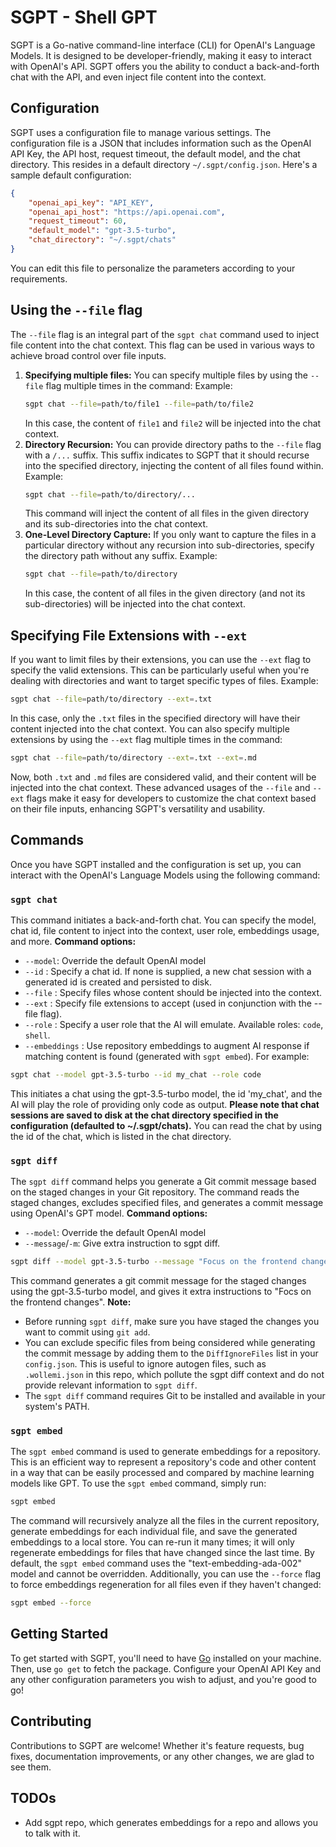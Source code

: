 # SGPT - Shell GPT
SGPT is a Go-native command-line interface (CLI) for OpenAI's Language Models. It is designed to be developer-friendly, making it easy to interact with OpenAI's API. SGPT offers you the ability to conduct a back-and-forth chat with the API, and even inject file content into the context.
## Configuration
SGPT uses a configuration file to manage various settings. The configuration file is a JSON that includes information such as the OpenAI API Key, the API host, request timeout, the default model, and the chat directory. This resides in a default directory `~/.sgpt/config.json`.
Here's a sample default configuration:
```json
{
    "openai_api_key": "API_KEY",
    "openai_api_host": "https://api.openai.com",
    "request_timeout": 60,
    "default_model": "gpt-3.5-turbo",
    "chat_directory": "~/.sgpt/chats"
}
```
You can edit this file to personalize the parameters according to your requirements.

## Using the `--file` flag
The `--file` flag is an integral part of the `sgpt chat` command used to inject file content into the chat context. This flag can be used in various ways to achieve broad control over file inputs.
1. **Specifying multiple files:** You can specify multiple files by using the `--file` flag multiple times in the command:
    Example:
    ```bash
    sgpt chat --file=path/to/file1 --file=path/to/file2
    ```
    In this case, the content of `file1` and `file2` will be injected into the chat context.
2. **Directory Recursion:** You can provide directory paths to the `--file` flag with a `/...` suffix. This suffix indicates to SGPT that it should recurse into the specified directory, injecting the content of all files found within.
    Example:
    ```bash
    sgpt chat --file=path/to/directory/...
    ```
    This command will inject the content of all files in the given directory and its sub-directories into the chat context.
3. **One-Level Directory Capture:** If you only want to capture the files in a particular directory without any recursion into sub-directories, specify the directory path without any suffix.
    Example:
    ```bash
    sgpt chat --file=path/to/directory
    ```
    In this case, the content of all files in the given directory (and not its sub-directories) will be injected into the chat context.
## Specifying File Extensions with `--ext`
If you want to limit files by their extensions, you can use the `--ext` flag to specify the valid extensions. This can be particularly useful when you're dealing with directories and want to target specific types of files.
Example:
```bash
sgpt chat --file=path/to/directory --ext=.txt
```
In this case, only the `.txt` files in the specified directory will have their content injected into the chat context. You can also specify multiple extensions by using the `--ext` flag multiple times in the command:
```bash
sgpt chat --file=path/to/directory --ext=.txt --ext=.md
```
Now, both `.txt` and `.md` files are considered valid, and their content will be injected into the chat context.
These advanced usages of the `--file` and `--ext` flags make it easy for developers to customize the chat context based on their file inputs, enhancing SGPT's versatility and usability.

## Commands
Once you have SGPT installed and the configuration is set up, you can interact with the OpenAI's Language Models using the following command:
### `sgpt chat`
This command initiates a back-and-forth chat. You can specify the model, chat id, file content to inject into the context, user role, embeddings usage, and more.
**Command options:**
- `--model`: Override the default OpenAI model
- `--id` : Specify a chat id. If none is supplied, a new chat session with a generated id is created and persisted to disk.
- `--file` : Specify files whose content should be injected into the context.
- `--ext` : Specify file extensions to accept (used in conjunction with the --file flag).
- `--role` : Specify a user role that the AI will emulate. Available roles: `code`, `shell`.
- `--embeddings` : Use repository embeddings to augment AI response if matching content is found (generated with `sgpt embed`).
For example:
```bash
sgpt chat --model gpt-3.5-turbo --id my_chat --role code
```
This initiates a chat using the gpt-3.5-turbo model, the id 'my_chat', and the AI will play the role of providing only code as output.
**Please note that chat sessions are saved to disk at the chat directory specified in the configuration (defaulted to ~/.sgpt/chats).**
You can read the chat by using the id of the chat, which is listed in the chat directory.

### `sgpt diff`
The `sgpt diff` command helps you generate a Git commit message based on the staged changes in your Git repository. The command reads the staged changes, excludes specified files, and generates a commit message using OpenAI's GPT model.
**Command options:**
- `--model`: Override the default OpenAI model
- `--message`/`-m`: Give extra instruction to sgpt diff.
```bash
sgpt diff --model gpt-3.5-turbo --message "Focus on the frontend changes"
```
This command generates a git commit message for the staged changes using the gpt-3.5-turbo model, and gives it extra instructions to "Focs on the frontend changes".
**Note:**
- Before running `sgpt diff`, make sure you have staged the changes you want to commit using `git add`.
- You can exclude specific files from being considered while generating the commit message by adding them to the `DiffIgnoreFiles` list in your `config.json`. This is useful to ignore autogen files, such as `.wollemi.json` in this repo, which pollute the sgpt diff context and do not provide relevant information to `sgpt diff`.
- The `sgpt diff` command requires Git to be installed and available in your system's PATH.

### `sgpt embed`
The `sgpt embed` command is used to generate embeddings for a repository. This is an efficient way to represent a repository's code and other content in a way that can be easily processed and compared by machine learning models like GPT.
To use the `sgpt embed` command, simply run:
```bash
sgpt embed
```
The command will recursively analyze all the files in the current repository, generate embeddings for each individual file, and save the generated embeddings to a local store. You can re-run it many times; it will only regenerate embeddings for files that have changed since the last time.
By default, the `sgpt embed` command uses the "text-embedding-ada-002" model and cannot be overridden. Additionally, you can use the `--force` flag to force embeddings regeneration for all files even if they haven't changed:
```bash
sgpt embed --force
```

## Getting Started
To get started with SGPT, you'll need to have [Go](https://golang.org/dl/) installed on your machine. Then, use `go get` to fetch the package. Configure your OpenAI API Key and any other configuration parameters you wish to adjust, and you're good to go!
## Contributing
Contributions to SGPT are welcome! Whether it's feature requests, bug fixes, documentation improvements, or any other changes, we are glad to see them.

## TODOs
- Add sgpt repo, which generates embeddings for a repo and allows you to talk with it.
